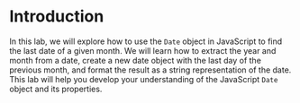 # Introduction

In this lab, we will explore how to use the `Date` object in JavaScript to find the last date of a given month. We will learn how to extract the year and month from a date, create a new date object with the last day of the previous month, and format the result as a string representation of the date. This lab will help you develop your understanding of the JavaScript `Date` object and its properties.
